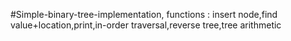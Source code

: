 #Simple-binary-tree-implementation,
functions  :  insert node,find value+location,print,in-order traversal,reverse tree,tree arithmetic
